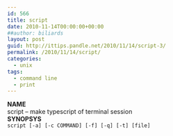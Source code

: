 ```yaml
---
id: 566
title: script
date: 2010-11-14T00:00:00+00:00
##author: biliards
layout: post
guid: http://ittips.pandle.net/2010/11/14/script-3/
permalink: /2010/11/14/script/
categories:
  - unix
tags:
  - command line
  - print
---
```

**NAME**  
script &#8211; make typescript of terminal session  
**SYNOPSYS**  
`script [-a] [-c COMMAND] [-f] [-q] [-t] [file]`

